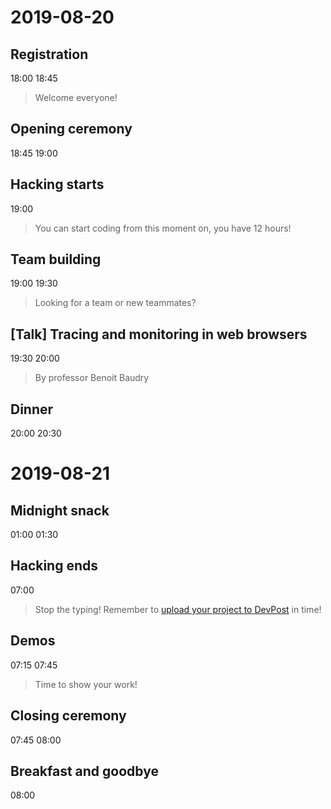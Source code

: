 # 2019-08-20

## Registration
18:00
18:45
> Welcome everyone!

## Opening ceremony
18:45
19:00
>

## Hacking starts
19:00
> You can start coding from this moment on, you have 12 hours!

## Team building
19:00
19:30
> Looking for a team or new teammates?

## [Talk] Tracing and monitoring in web browsers
19:30
20:00
> By professor Benoit Baudry

## Dinner
20:00
20:30
>

# 2019-08-21

## Midnight snack
01:00
01:30
>

## Hacking ends
07:00
> Stop the typing! Remember to [upload your project to DevPost](https://kthackint2019.devpost.com) in time!

## Demos
07:15
07:45
> Time to show your work!

## Closing ceremony
07:45
08:00
>

## Breakfast and goodbye
08:00
>
